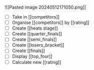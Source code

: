 ![[Pasted image 20240512171050.png]]
- [ ] Take in [[competitors]]
- [ ] Organise [[competitors]] by [[rating]]
- [ ] Create [[heats stage]]
- [ ] Create [[quarter_finals]]
- [ ] Create [[semi_finals]] 
- [ ] Create [[losers_bracket]]
- [ ] Create [[finals]]
- [ ] Display [[top_four]]
- [ ] Calculate new [[rating]]